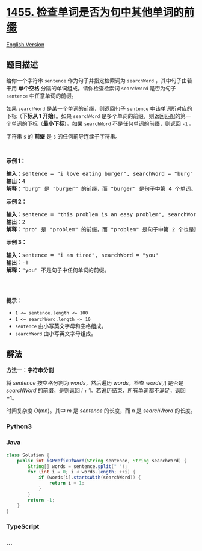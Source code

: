 # [1455. 检查单词是否为句中其他单词的前缀](https://leetcode.cn/problems/check-if-a-word-occurs-as-a-prefix-of-any-word-in-a-sentence)

[English Version](/solution/1400-1499/1455.Check%20If%20a%20Word%20Occurs%20As%20a%20Prefix%20of%20Any%20Word%20in%20a%20Sentence/README_EN.md)

## 题目描述

<!-- 这里写题目描述 -->

<p>给你一个字符串 <code>sentence</code> 作为句子并指定检索词为 <code>searchWord</code> ，其中句子由若干用 <strong>单个空格</strong> 分隔的单词组成。请你检查检索词 <code>searchWord</code> 是否为句子 <code>sentence</code> 中任意单词的前缀。</p>

<p>如果&nbsp;<code>searchWord</code> 是某一个单词的前缀，则返回句子&nbsp;<code>sentence</code> 中该单词所对应的下标（<strong>下标从 1 开始</strong>）。如果 <code>searchWord</code> 是多个单词的前缀，则返回匹配的第一个单词的下标（<strong>最小下标</strong>）。如果 <code>searchWord</code> 不是任何单词的前缀，则返回 <code>-1</code><strong> </strong>。</p>

<p>字符串 <code>s</code> 的 <strong>前缀</strong> 是 <code>s</code> 的任何前导连续子字符串。</p>

<p>&nbsp;</p>

<p><strong>示例 1：</strong></p>

<pre>
<strong>输入：</strong>sentence = "i love eating burger", searchWord = "burg"
<strong>输出：</strong>4
<strong>解释：</strong>"burg" 是 "burger" 的前缀，而 "burger" 是句子中第 4 个单词。</pre>

<p><strong>示例 2：</strong></p>

<pre>
<strong>输入：</strong>sentence = "this problem is an easy problem", searchWord = "pro"
<strong>输出：</strong>2
<strong>解释：</strong>"pro" 是 "problem" 的前缀，而 "problem" 是句子中第 2 个也是第 6 个单词，但是应该返回最小下标 2 。
</pre>

<p><strong>示例 3：</strong></p>

<pre>
<strong>输入：</strong>sentence = "i am tired", searchWord = "you"
<strong>输出：</strong>-1
<strong>解释：</strong>"you" 不是句子中任何单词的前缀。

</pre>

<p>&nbsp;</p>

<p><strong>提示：</strong></p>

<ul>
	<li><code>1 &lt;= sentence.length &lt;= 100</code></li>
	<li><code>1 &lt;= searchWord.length &lt;= 10</code></li>
	<li><code>sentence</code> 由小写英文字母和空格组成。</li>
	<li><code>searchWord</code> 由小写英文字母组成。</li>
</ul>

## 解法

<!-- 这里可写通用的实现逻辑 -->

**方法一：字符串分割**

将 $sentence$ 按空格分割为 $words$，然后遍历 $words$，检查 $words[i]$ 是否是 $searchWord$ 的前缀，是则返回 $i+1$。若遍历结束，所有单词都不满足，返回 $-1$。

时间复杂度 $O(mn)$。其中 $m$ 是 $sentence$ 的长度，而 $n$ 是 $searchWord$ 的长度。

<!-- tabs:start -->

### **Python3**

<!-- 这里可写当前语言的特殊实现逻辑 -->



### **Java**

<!-- 这里可写当前语言的特殊实现逻辑 -->

```java
class Solution {
    public int isPrefixOfWord(String sentence, String searchWord) {
        String[] words = sentence.split(" ");
        for (int i = 0; i < words.length; ++i) {
            if (words[i].startsWith(searchWord)) {
                return i + 1;
            }
        }
        return -1;
    }
}
```









### **TypeScript**











### **...**

```

```


